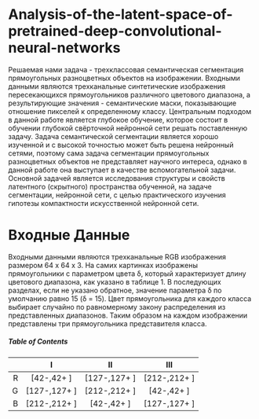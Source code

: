 # Analysis-of-the-latent-space-of-pretrained-deep-convolutional-neural-networks
Решаемая нами задача - трехклассовая семантическая сегментация прямоугольных разноцветных объектов на изображении.
Входными данными являются трехканальные синтетические изображения пересекающихся прямоугольников различного цветового диапазона, а результирующие значения - семантические маски, показывающие отношение пикселей к определенному классу. Центральным подходом в данной работе является глубокое обучение, которое состоит в обучении глубокой свёрточной нейронной сети решать поставленную задачу. 
Задача семантической сегментации является хорошо изученной и с высокой точностью может быть решена нейронный сетями, поэтому сама задача сегментации прямоугольных разноцветных объектов не представляет научного интереса, однако в данной работе она выступает в качестве вспомогательной задачи.
Основной задачей является исследования структуры и свойств латентного (скрытного) пространства обученной, на задаче сегментации, нейронной сети, с целью практического изучения гипотезы компактности искусственной нейронной сети.

# Входные Данные
Входными данными являются трехканальные RGB изображения размером 64 х 64 х 3. На самих картинках изображены прямоугольники с параметром цвета &delta;, который характеризует длину цветового диапазона, как указано в таблице 1. В последующих разделах, если не указано обратное, значение параметра &delta; по умолчанию равно 15 (&delta; = 15). Цвет прямоугольника для каждого класса выбирает случайно по равномерному закону распределения из представленных диапазонов. Таким образом на каждом изображении представлены три прямоугольника представителя класса. 
##### Table of Contents   
|               |       I       |          II        |  III        | 
|--------------:| :-----------: |:------------------:| :----------:|
|       R       | [42-,42+   ]  | [127-,127+ ]       | [212-,212+ ]|
|       G       | [127-,127+ ]  | [212-,212+ ]       | [42-,42+   ]|
|       B       | [212-,212+ ]  | [42-,42+   ]       | [127-,127+ ]|
